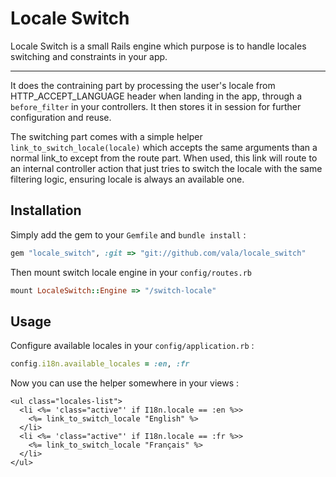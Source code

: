 # Locale Switch

Locale Switch is a small Rails engine which purpose is to handle locales
switching and constraints in your app.

-----

It does the contraining part by processing the user's locale from
HTTP_ACCEPT_LANGUAGE header when landing in the app, through a `before_filter`
in your controllers. It then stores it in session for further configuration
and reuse.

The switching part comes with a simple helper `link_to_switch_locale(locale)`
which accepts the same arguments than a normal link_to except from the route
part.
When used, this link will route to an internal controller action that just tries
to switch the locale with the same filtering logic, ensuring locale is always
an available one.

## Installation

Simply add the gem to your `Gemfile` and `bundle install` :

```ruby
gem "locale_switch", :git => "git://github.com/vala/locale_switch"
```

Then mount switch locale engine in your `config/routes.rb`

```ruby
mount LocaleSwitch::Engine => "/switch-locale"
```

## Usage

Configure available locales in your `config/application.rb` :

```ruby
config.i18n.available_locales = :en, :fr
```

Now you can use the helper somewhere in your views :

```erb
<ul class="locales-list">
  <li <%= 'class="active"' if I18n.locale == :en %>>
    <%= link_to_switch_locale "English" %>
  </li>
  <li <%= 'class="active"' if I18n.locale == :fr %>>
    <%= link_to_switch_locale "Français" %>
  </li>
</ul>
```
